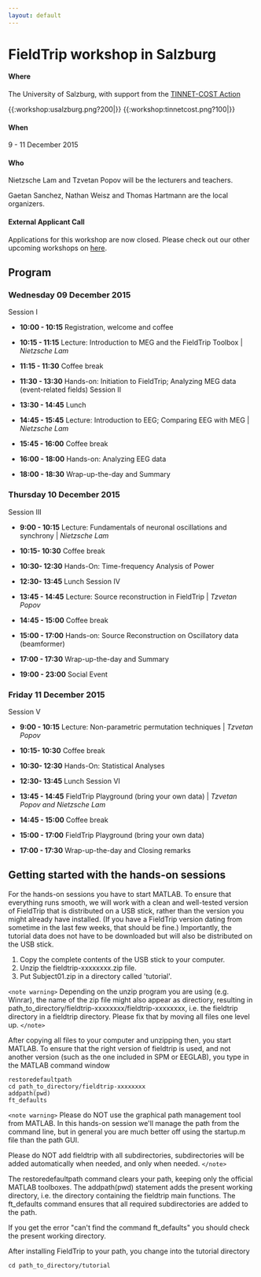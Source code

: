 ```yaml
---
layout: default
---
```


#  FieldTrip workshop in Salzburg 

#### Where

The University of Salzburg, with support from the [TINNET-COST Action](http://tinnet.tinnitusresearch.net)

{{:workshop:usalzburg.png?200|}}    {{:workshop:tinnetcost.png?100|}}

#### When

9 - 11 December 2015

#### Who

Nietzsche Lam and Tzvetan Popov will be the lecturers and teachers.

Gaetan Sanchez, Nathan Weisz and Thomas Hartmann are the local organizers.


#### External Applicant Call

Applications for this workshop are now closed. Please check out our other upcoming workshops on [ here](http://fieldtriptoolbox.org/workshop).

## Program

### Wednesday 09 December 2015

Session I

*  **10:00 - 10:15**   Registration, welcome and coffee

*  **10:15 - 11:15**   Lecture: Introduction to MEG and the FieldTrip Toolbox | *Nietzsche Lam*

*  **11:15 - 11:30**   Coffee break

*  **11:30 - 13:30**   Hands-on: Initiation to FieldTrip; Analyzing MEG data (event-related fields) 
Session II

*  **13:30 - 14:45**   Lunch

*  **14:45 - 15:45**   Lecture: Introduction to EEG; Comparing EEG with MEG | *Nietzsche Lam*

*  **15:45 - 16:00**   Coffee break

*  **16:00 - 18:00**   Hands-on: Analyzing EEG data

*  **18:00 - 18:30**   Wrap-up-the-day and Summary

### Thursday 10 December 2015

Session III

*  **9:00 - 10:15**    Lecture: Fundamentals of neuronal oscillations and synchrony | *Nietzsche Lam*

*  **10:15- 10:30**    Coffee break

*  **10:30- 12:30**    Hands-On: Time-frequency Analysis of Power 

*  **12:30- 13:45**    Lunch
Session IV

*  **13:45 - 14:45**   Lecture: Source reconstruction in FieldTrip | *Tzvetan Popov*

*  **14:45 - 15:00**   Coffee break

*  **15:00 - 17:00**   Hands-on: Source Reconstruction on Oscillatory data (beamformer)

*  **17:00 - 17:30**   Wrap-up-the-day and Summary

*  **19:00 - 23:00**   Social Event
 
### Friday 11 December 2015

Session V

*  **9:00 - 10:15**    Lecture: Non-parametric permutation techniques | *Tzvetan Popov*

*  **10:15- 10:30**    Coffee break

*  **10:30- 12:30**    Hands-On: Statistical Analyses

*  **12:30- 13:45**    Lunch
Session VI

*  **13:45 - 14:45**   FieldTrip Playground (bring your own data) | *Tzvetan Popov and Nietzsche Lam*

*  **14:45 - 15:00**   Coffee break

*  **15:00 - 17:00**   FieldTrip Playground (bring your own data)

*  **17:00 - 17:30**   Wrap-up-the-day and Closing remarks

## Getting started with the hands-on sessions

For the hands-on sessions you have to start MATLAB. To ensure that everything runs smooth, we will work with a clean and well-tested version of FieldTrip that is distributed on a USB stick, rather than the version you might already have installed. (If you have a FieldTrip version dating from sometime in the last few weeks, that should be fine.) Importantly, the tutorial data does not have to be downloaded but will also be distributed on the USB stick.

 1.  Copy the complete contents of the USB stick to your computer.
 2.  Unzip the fieldtrip-xxxxxxxx.zip file. 
 3.  Put Subject01.zip in a directory called 'tutorial'.

`<note warning>`
Depending on the unzip program you are using (e.g. Winrar), the name
of the zip file might also appear as directiory, resulting in
path_to_directory/fieldtrip-xxxxxxxx/fieldtrip-xxxxxxxx, i.e. the
fieldtrip directory in a fieldtrip directory. Please fix that by
moving all files one level up.
`</note>`

After copying all files to your computer and unzipping then, you start MATLAB. To ensure that the right version of fieldtrip is used, and not another version (such as the one included in SPM or EEGLAB), you type in the MATLAB command window


    restoredefaultpath
    cd path_to_directory/fieldtrip-xxxxxxxx
    addpath(pwd)
    ft_defaults

`<note warning>`
Please do NOT use the graphical path management tool from MATLAB. In this hands-on session we'll manage the path from the command line, but in general you are much better off using the startup.m file than the path GUI.

Please do NOT add fieldtrip with all subdirectories, subdirectories will be added automatically when needed, and only when needed.
`</note>`

The restoredefaultpath command clears your path, keeping only the
official MATLAB toolboxes. The addpath(pwd) statement adds the
present working directory, i.e. the directory containing the fieldtrip
main functions. The ft_defaults command ensures that all required
subdirectories are added to the path.

If you get the error "can't find the command ft_defaults" you should check the present working directory. 

After installing FieldTrip to your path, you change into the tutorial directory

    cd path_to_directory/tutorial
    


